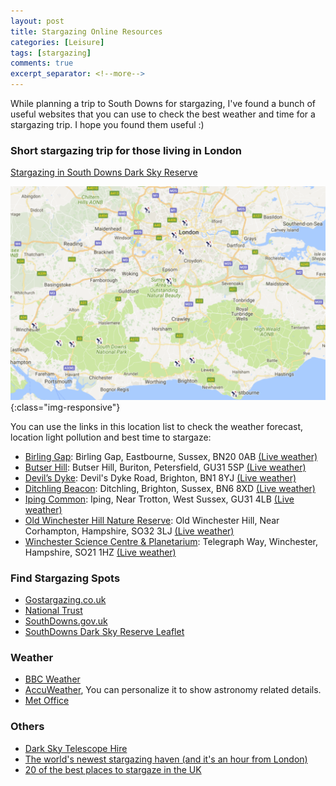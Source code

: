 ```yaml
---
layout: post
title: Stargazing Online Resources
categories: [Leisure]
tags: [stargazing]
comments: true
excerpt_separator: <!--more-->
---
```


While planning a trip to South Downs for stargazing, I've found a bunch of useful websites that you can use to check the best weather and time for a stargazing trip. I hope you found them useful :)

<!--more-->

### Short stargazing trip for those living in London

[Stargazing in South Downs Dark Sky Reserve](http://gostargazing.co.uk/regions/south-downs-dark-sky-reserve)

![GoogleMap](/assets/media/stargazing_southdowns_googlemap_screenshot.PNG){:class="img-responsive"}

You can use the links in this location list to check the weather forecast, location light pollution and best time to stargaze:

* [Birling Gap](http://gostargazing.co.uk/events/locations/birling-gap/): Birling Gap, Eastbourne, Sussex, BN20 0AB [(Live weather)](https://www.accuweather.com/en/gb/east-dean/bn20-0/astronomy-weather/43217_pc)
* [Butser Hill](http://gostargazing.co.uk/events/locations/butser-hill/): Butser Hill, Buriton, Petersfield, GU31 5SP [(Live weather)](https://www.accuweather.com/en/gb/south-harting/gu31-5/astronomy-weather/46480_pc)
* [Devil’s Dyke](http://gostargazing.co.uk/events/locations/devils-dyke/): Devil's Dyke Road, Brighton, BN1 8YJ [(Live weather)](https://www.accuweather.com/en/gb/brighton/bn1-8/astronomy-weather/43171_pc)
* [Ditchling Beacon](http://gostargazing.co.uk/events/locations/ditchling-beacon/): Ditchling, Brighton, Sussex, BN6 8XD [(Live weather)](https://www.accuweather.com/en/gb/keymer/bn6-8/astronomy-weather/43273_pc)
* [Iping Common](http://gostargazing.co.uk/events/locations/iping-common/): Iping, Near Trotton, West Sussex, GU31 4LB [(Live weather)](https://www.accuweather.com/en/gb/iping/gu29-0/astronomy-weather/712893)
* [Old Winchester Hill Nature Reserve](http://gostargazing.co.uk/events/locations/old-winchester-hill-nature-reserve/): Old Winchester Hill, Near Corhampton, Hampshire, SO32 3LJ [(Live weather)](https://www.accuweather.com/en/gb/meonstoke/so32-3/astronomy-weather/52404_pc)
* [Winchester Science Centre & Planetarium](http://gostargazing.co.uk/events/locations/winchester-science-centre-planetarium/): Telegraph Way, Winchester, Hampshire, SO21 1HZ [(Live weather)](https://www.accuweather.com/en/gb/twyford/so21-1/astronomy-weather/52378_pc)

### Find Stargazing Spots

* [Gostargazing.co.uk](http://gostargazing.co.uk/regions/)
* [National Trust](https://www.nationaltrust.org.uk/lists/stargazing-in-london-and-the-south-east)
* [SouthDowns.gov.uk](https://www.southdowns.gov.uk/enjoy/dark-night-skies/)
* [SouthDowns Dark Sky Reserve Leaflet](https://www.southdowns.gov.uk/wp-content/uploads/2016/06/Dark-Night-Skies-leaflet-web-version.pdf)

### Weather

* [BBC Weather](http://www.bbc.co.uk/weather/)
* [AccuWeather](https://www.accuweather.com/en/gb/united-kingdom-weather), You can personalize it to show astronomy related details.
* [Met Office](https://www.metoffice.gov.uk/)

### Others

* [Dark Sky Telescope Hire](http://www.darkskytelescopehire.co.uk/telescopes-for-hire/southwest-uk-somerset-devon/)
* [The world's newest stargazing haven (and it's an hour from London)](http://www.telegraph.co.uk/travel/destinations/europe/united-kingdom/england/articles/south-downs-national-park-dark-skies-stargazing/)
* [20 of the best places to stargaze in the UK](https://www.theguardian.com/travel/2017/feb/15/best-places-to-stargaze-in-uk-dark-skies-festival-2017-national-parks)
